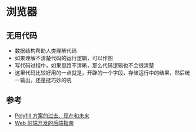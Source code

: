 # 浏览器

## 无用代码

- 数据结构帮助人类理解代码
- 如果理解不清楚代码的运行逻辑，可以作图
- 写代码过程中，如果思路不清晰，那么代码逻辑也不会很清楚
- 这里代码比较好用的一点就是，开辟的一个字段，存储运行中的结果，然后统一输出。还是挺巧妙的吼

## 参考

- [Polyfill 方案的过去、现在和未来 ](https://github.com/sorrycc/blog/issues/80)
- [Web 前端开发的后端指南](https://juejin.im/post/5cc02aacf265da039e1ff3fa)
